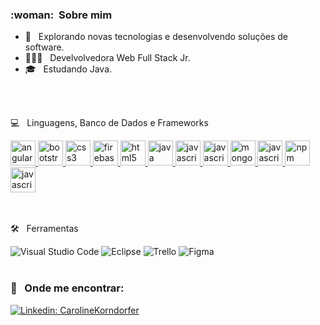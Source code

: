 
<h3> :woman: &nbsp;Sobre mim </h3>

- 🤔 &nbsp; Explorando novas tecnologias e desenvolvendo soluções de software.
- 👩🏼‍💻 &nbsp; Develvolvedora Web Full Stack Jr. 
- 🎓 &nbsp; Estudando Java.
<br/>
<br/>

💻 &nbsp; Linguagens, Banco de Dados e Frameworks
<div>
   <a href="https://angular.io/">
      <img src="https://cdn.jsdelivr.net/gh/devicons/devicon/icons/angularjs/angularjs-original.svg" alt="angular" width="40" height="40"/>
   </a>
   <a href="https://getbootstrap.com/">
      <img src="https://cdn.jsdelivr.net/gh/devicons/devicon/icons/bootstrap/bootstrap-original.svg" alt="bootstrap" width="40" height="40"/>
   </a>
   <a href="https://developer.mozilla.org/pt-BR/docs/Web/CSS">
      <img src="https://cdn.jsdelivr.net/gh/devicons/devicon/icons/css3/css3-plain.svg" alt="css3" width="40" height="40"/>
   </a>  
    <a href="https://firebase.google.com/">
      <img src="https://cdn.jsdelivr.net/gh/devicons/devicon/icons/firebase/firebase-plain.svg" alt="firebase" width="40" height="40"/>
   </a>  
   <a href="https://developer.mozilla.org/pt-BR/docs/Web/HTML">
      <img src="https://cdn.jsdelivr.net/gh/devicons/devicon/icons/html5/html5-plain.svg" alt="html5" width="40" height="40"/>
   </a>
    <a href="https://www.java.com/pt-BR/">
      <img src="https://cdn.jsdelivr.net/gh/devicons/devicon/icons/java/java-original.svg" alt="java" width="40" height="40"/>
   </a> 
    <a href="https://developer.mozilla.org/en-US/docs/Web/JavaScript">
      <img src="https://cdn.jsdelivr.net/gh/devicons/devicon/icons/javascript/javascript-original.svg" alt="javascript" width="40" height="40"/>
   </a>
    <a href="https://jquery.com/">
      <img src="https://cdn.jsdelivr.net/gh/devicons/devicon/icons/jquery/jquery-plain-wordmark.svg" alt="javascript" width="40" height="40"/>
   </a>
     <a href="https://www.mongodb.com/">
      <img src="https://cdn.jsdelivr.net/gh/devicons/devicon/icons/mongodb/mongodb-original-wordmark.svg" alt="mongodb" width="40" height="40"/>
   </a> 
   <a href="https://www.mysql.com/">
      <img src="https://cdn.jsdelivr.net/gh/devicons/devicon/icons/mysql/mysql-original-wordmark.svg" alt="javascript" width="40" height="40"/>
   </a>
    <a href="https://www.npmjs.com/">
      <img src="https://cdn.jsdelivr.net/gh/devicons/devicon/icons/npm/npm-original-wordmark.svg" alt="npm" width="40" height="40"/>
   </a> 
   <a href="https://www.typescriptlang.org/">
      <img src="https://cdn.jsdelivr.net/gh/devicons/devicon/icons/typescript/typescript-original.svg" alt="javascript" width="40" height="40"/>
   </a>
   </div>
   <br/>
   <br/>
     
  🛠️ &nbsp; Ferramentas
  
  ![Visual Studio Code](https://img.shields.io/badge/-Visual%20Studio%20Code-333333?style=flat&logo=visual-studio-code&logoColor=007ACC)
  ![Eclipse](https://img.shields.io/badge/-Eclipse-333333?style=flat&logo=eclipse-ide&logoColor=2C2255)
  ![Trello](https://img.shields.io/badge/-Trello-333333?style=flat&logo=trello&logoColor=007ACC)
  ![Figma](https://img.shields.io/badge/-Figma-333333?style=flat&logo=figma&logoColor=007ACC)
 <br/>
 <br/>
 <h3> 📨 &nbsp; Onde me encontrar: </h3> 
 
 [![Linkedin: CarolineKorndorfer](https://img.shields.io/badge/-Caroline_Korndorfer-blue?style=flat-square&logo=Linkedin&logoColor=white&link=LINK-DO-SEU-LINKEDIN)](https://www.linkedin.com/in/caroline-kornd%C3%B6rfer-606b2a26/)
